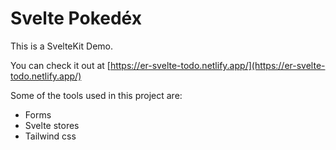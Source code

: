 # Svelte Pokedéx
 
This is a SvelteKit Demo.

You can check it out at [https://er-svelte-todo.netlify.app/](https://er-svelte-todo.netlify.app/)

Some of the tools used in this project are:
- Forms
- Svelte stores
- Tailwind css
